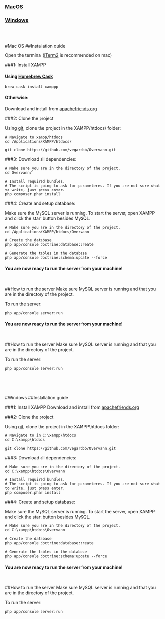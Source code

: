 ### [MacOS](#MacOS)

### [Windows](#Windows)

<br>
<br>

#<a name="MacOS">Mac OS</a>
##Installation guide

Open the terminal ([iTerm2](https://www.iterm2.com) is recommended on mac)



###1: Install XAMPP

#### Using [Homebrew Cask](https://caskroom.github.io)

```
brew cask install xamppp
```

#### Otherwise:

Download and install from [apachefriends.org](https://www.apachefriends.org/download.html)


###2: Clone the project

Using [git](https://git-scm.com/doc), clone the project in the XAMPP/htdocs/ folder:

```
# Navigate to xampp/htdocs
cd /Applications/XAMPP/htdocs/

git clone https://github.com/vegardbb/Overvann.git
```


###3: Download all dependencies:
```
# Make sure you are in the directory of the project.
cd Overvann/

# Install required bundles.
# The script is going to ask for parameteres. If you are not sure what to write, just press enter.
php composer.phar install
```

###4: Create and setup database:

Make sure the MySQL server is running. To start the server, open XAMPP and click the start button besides MySQL. 

```
# Make sure you are in the directory of the project.
cd /Applications/XAMPP/htdocs/Overvann

# Create the database
php app/console doctrine:database:create

# Generate the tables in the database
php app/console doctrine:schema:update --force
```

#### You are now ready to run the server from your machine!

<br>

##How to run the server
Make sure MySQL server is running and that you are in the directory of the project.

To run the server:
```
php app/console server:run
```




#### You are now ready to run the server from your machine!

<br>

##How to run the server
Make sure MySQL server is running and that you are in the directory of the project.

To run the server:
```
php app/console server:run
```

<br>
<br>
<br>

#<a name="Windows">Windows</a>
##Installation guide



###1: Install XAMPP
Download and install from [apachefriends.org](https://www.apachefriends.org/download.html)


###2: Clone the project

Using [git](https://git-scm.com/doc), clone the project in the XAMPP\htdocs folder:

```
# Navigate to in C:\xampp\htdocs
cd C:\xampp\htdocs

git clone https://github.com/vegardbb/Overvann.git
```


###3: Download all dependencies:
```
# Make sure you are in the directory of the project.
cd C:\xampp\htdocs\Overvann

# Install required bundles.
# The script is going to ask for parameteres. If you are not sure what to write, just press enter.
php composer.phar install
```

###4: Create and setup database:

Make sure the MySQL server is running. To start the server, open XAMPP and click the start button besides MySQL. 

```
# Make sure you are in the directory of the project.
cd C:\xampp\htdocs\Overvann

# Create the database
php app/console doctrine:database:create

# Generate the tables in the database
php app/console doctrine:schema:update --force
```

#### You are now ready to run the server from your machine!

<br>

##How to run the server
Make sure MySQL server is running and that you are in the directory of the project.

To run the server:
```
php app/console server:run
```





